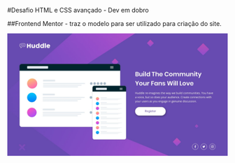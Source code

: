 #Desafio HTML e CSS avançado - Dev em dobro


##Frontend Mentor - traz o modelo para ser utilizado para criação do site.


![page project](./images/desktop-design.jpg)